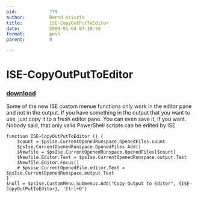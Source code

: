 ```yaml
---
pid:            779
author:         Bernd Kriszio
title:          ISE-CopyOutPutToEditor
date:           2009-01-04 07:18:58
format:         posh
parent:         0

---
```


# ISE-CopyOutPutToEditor

### [download](Scripts\779.ps1)

Some of the new ISE custom menue functions only work in the editor pane and not in the output. If you have something in the output that you want to use, just copy it to a fresh editor pane. You can even save it, if you want. Nobody said, that only valid PowerShell scripts can be edited by ISE

```posh
function ISE-CopyOutPutToEditor () {
    $count = $psise.CurrentOpenedRunspace.OpenedFiles.count
    $psIse.CurrentOpenedRunspace.OpenedFiles.Add()
    $Newfile = $psIse.CurrentOpenedRunspace.OpenedFiles[$count]
    $Newfile.Editor.Text = $psIse.CurrentOpenedRunspace.output.Text
    $Newfile.Editor.Focus()
    # $psise.CurrentOpenedFile.editor.Text = $psIse.CurrentOpenedRunspace.output.Text
}
$null = $psIse.CustomMenu.Submenus.Add("Copy Output to Editor", {ISE-CopyOutPutToEditor}, 'Ctrl+O')

```
